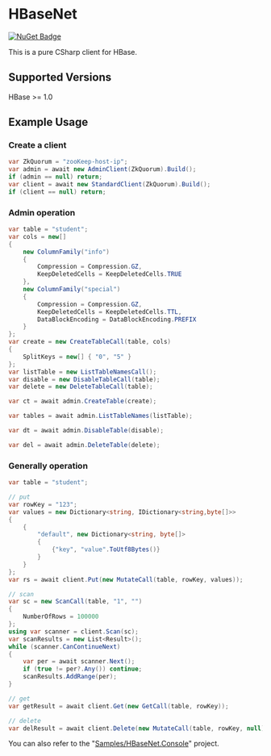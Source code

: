 # HBaseNet

[![NuGet Badge](https://buildstats.info/nuget/hbasenet)](https://www.nuget.org/packages/HBaseNet)

This is a pure CSharp client for HBase.

## Supported Versions

HBase >= 1.0

## Example Usage

### Create a client

```csharp
var ZkQuorum = "zooKeep-host-ip";
var admin = await new AdminClient(ZkQuorum).Build();
if (admin == null) return;
var client = await new StandardClient(ZkQuorum).Build();
if (client == null) return;
```

### Admin operation

```csharp
var table = "student";
var cols = new[]
{
    new ColumnFamily("info")
    {
        Compression = Compression.GZ,
        KeepDeletedCells = KeepDeletedCells.TRUE
    },
    new ColumnFamily("special")
    {
        Compression = Compression.GZ,
        KeepDeletedCells = KeepDeletedCells.TTL,
        DataBlockEncoding = DataBlockEncoding.PREFIX
    }
};
var create = new CreateTableCall(table, cols)
{
    SplitKeys = new[] { "0", "5" }
};
var listTable = new ListTableNamesCall();
var disable = new DisableTableCall(table);
var delete = new DeleteTableCall(table);

var ct = await admin.CreateTable(create);

var tables = await admin.ListTableNames(listTable);

var dt = await admin.DisableTable(disable);

var del = await admin.DeleteTable(delete);
```

### Generally operation

```csharp
var table = "student";

// put
var rowKey = "123";
var values = new Dictionary<string, IDictionary<string,byte[]>>
{
    {
        "default", new Dictionary<string, byte[]>
        {
            {"key", "value".ToUtf8Bytes()}
        }
    }
};
var rs = await client.Put(new MutateCall(table, rowKey, values));

// scan
var sc = new ScanCall(table, "1", "")
{
    NumberOfRows = 100000
};
using var scanner = client.Scan(sc);
var scanResults = new List<Result>();
while (scanner.CanContinueNext)
{
    var per = await scanner.Next();
    if (true != per?.Any()) continue;
    scanResults.AddRange(per);
}

// get
var getResult = await client.Get(new GetCall(table, rowKey));

// delete
var delResult = await client.Delete(new MutateCall(table, rowKey, null));

```

You can also refer to the "[Samples/HBaseNet.Console](Samples/HBaseNet.Console/Program.cs)" project.
